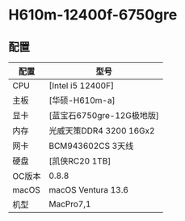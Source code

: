 # H610m-12400f-6750gre
## 配置
| 配置 | 型号 |
| --- | --- |
| CPU | [Intel i5 12400F] |
| 主板 | [华硕-H610m-a] |
| 显卡 | [蓝宝石6750gre-12G极地版]|
| 内存 | 光威天策DDR4 3200 16Gx2 |
| 网卡 | BCM943602CS 3天线 |
| 硬盘 | [凯侠RC20 1TB]|
| OC版本 | 0.8.8 |
| macOS | macOS Ventura 13.6|
| 机型 | MacPro7,1 |

